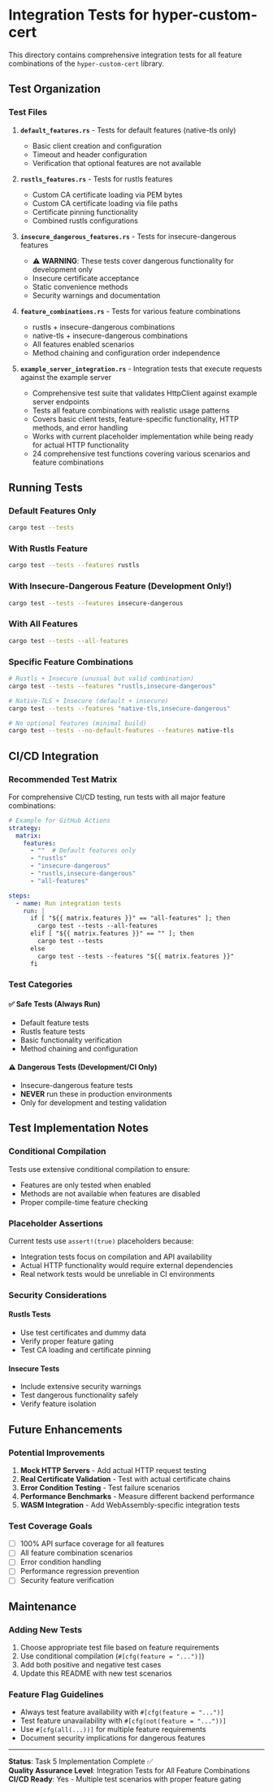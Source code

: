 # Integration Tests for hyper-custom-cert

This directory contains comprehensive integration tests for all feature combinations of the `hyper-custom-cert` library.

## Test Organization

### Test Files

1. **`default_features.rs`** - Tests for default features (native-tls only)
   - Basic client creation and configuration
   - Timeout and header configuration
   - Verification that optional features are not available

2. **`rustls_features.rs`** - Tests for rustls features
   - Custom CA certificate loading via PEM bytes
   - Custom CA certificate loading via file paths
   - Certificate pinning functionality
   - Combined rustls configurations

3. **`insecure_dangerous_features.rs`** - Tests for insecure-dangerous features
   - ⚠️ **WARNING**: These tests cover dangerous functionality for development only
   - Insecure certificate acceptance
   - Static convenience methods
   - Security warnings and documentation

4. **`feature_combinations.rs`** - Tests for various feature combinations
   - rustls + insecure-dangerous combinations
   - native-tls + insecure-dangerous combinations
   - All features enabled scenarios
   - Method chaining and configuration order independence

5. **`example_server_integration.rs`** - Integration tests that execute requests against the example server
   - Comprehensive test suite that validates HttpClient against example server endpoints
   - Tests all feature combinations with realistic usage patterns
   - Covers basic client tests, feature-specific functionality, HTTP methods, and error handling
   - Works with current placeholder implementation while being ready for actual HTTP functionality
   - 24 comprehensive test functions covering various scenarios and feature combinations

## Running Tests

### Default Features Only
```bash
cargo test --tests
```

### With Rustls Feature
```bash
cargo test --tests --features rustls
```

### With Insecure-Dangerous Feature (Development Only!)
```bash
cargo test --tests --features insecure-dangerous
```

### With All Features
```bash
cargo test --tests --all-features
```

### Specific Feature Combinations
```bash
# Rustls + Insecure (unusual but valid combination)
cargo test --tests --features "rustls,insecure-dangerous"

# Native-TLS + Insecure (default + insecure)
cargo test --tests --features "native-tls,insecure-dangerous"

# No optional features (minimal build)
cargo test --tests --no-default-features --features native-tls
```

## CI/CD Integration

### Recommended Test Matrix

For comprehensive CI/CD testing, run tests with all major feature combinations:

```yaml
# Example for GitHub Actions
strategy:
  matrix:
    features:
      - ""  # Default features only
      - "rustls"
      - "insecure-dangerous"  
      - "rustls,insecure-dangerous"
      - "all-features"

steps:
  - name: Run integration tests
    run: |
      if [ "${{ matrix.features }}" == "all-features" ]; then
        cargo test --tests --all-features
      elif [ "${{ matrix.features }}" == "" ]; then
        cargo test --tests
      else
        cargo test --tests --features "${{ matrix.features }}"
      fi
```

### Test Categories

#### ✅ **Safe Tests** (Always Run)
- Default feature tests
- Rustls feature tests
- Basic functionality verification
- Method chaining and configuration

#### ⚠️ **Dangerous Tests** (Development/CI Only)
- Insecure-dangerous feature tests
- **NEVER** run these in production environments
- Only for development and testing validation

## Test Implementation Notes

### Conditional Compilation

Tests use extensive conditional compilation to ensure:
- Features are only tested when enabled
- Methods are not available when features are disabled
- Proper compile-time feature checking

### Placeholder Assertions

Current tests use `assert!(true)` placeholders because:
- Integration tests focus on compilation and API availability
- Actual HTTP functionality would require external dependencies
- Real network tests would be unreliable in CI environments

### Security Considerations

#### Rustls Tests
- Use test certificates and dummy data
- Verify proper feature gating
- Test CA loading and certificate pinning

#### Insecure Tests
- Include extensive security warnings
- Test dangerous functionality safely
- Verify feature isolation

## Future Enhancements

### Potential Improvements
1. **Mock HTTP Servers** - Add actual HTTP request testing
2. **Real Certificate Validation** - Test with actual certificate chains
3. **Error Condition Testing** - Test failure scenarios
4. **Performance Benchmarks** - Measure different backend performance
5. **WASM Integration** - Add WebAssembly-specific integration tests

### Test Coverage Goals
- [ ] 100% API surface coverage for all features
- [ ] All feature combination scenarios
- [ ] Error condition handling
- [ ] Performance regression prevention
- [ ] Security feature verification

## Maintenance

### Adding New Tests
1. Choose appropriate test file based on feature requirements
2. Use conditional compilation (`#[cfg(feature = "...")]`)
3. Add both positive and negative test cases
4. Update this README with new test scenarios

### Feature Flag Guidelines
- Always test feature availability with `#[cfg(feature = "...")]`
- Test feature unavailability with `#[cfg(not(feature = "..."))]`
- Use `#[cfg(all(...))]` for multiple feature requirements
- Document security implications for dangerous features

---

**Status**: Task 5 Implementation Complete ✅  
**Quality Assurance Level**: Integration Tests for All Feature Combinations  
**CI/CD Ready**: Yes - Multiple test scenarios with proper feature gating